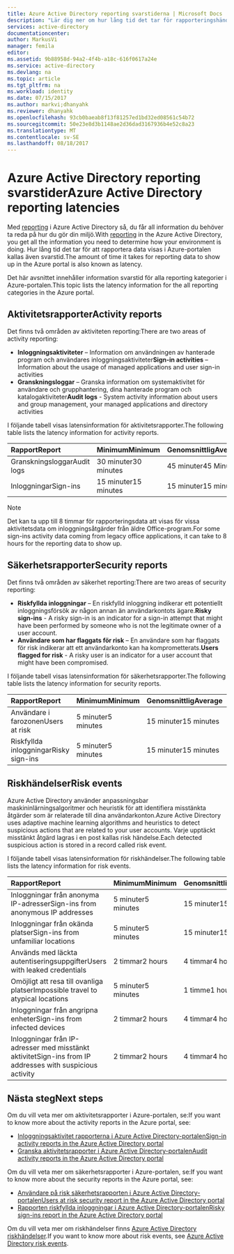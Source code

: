 ```yaml
---
title: Azure Active Directory reporting svarstiderna | Microsoft Docs
description: "Lär dig mer om hur lång tid det tar för rapporteringshändelser ska visas i din Azure-portalen"
services: active-directory
documentationcenter: 
author: MarkusVi
manager: femila
editor: 
ms.assetid: 9b88958d-94a2-4f4b-a18c-616f0617a24e
ms.service: active-directory
ms.devlang: na
ms.topic: article
ms.tgt_pltfrm: na
ms.workload: identity
ms.date: 07/15/2017
ms.author: markvi;dhanyahk
ms.reviewer: dhanyahk
ms.openlocfilehash: 93cb0baeab8f13f81257ed1bd32ed08561c54b72
ms.sourcegitcommit: 50e23e8d3b1148ae2d36dad3167936b4e52c8a23
ms.translationtype: MT
ms.contentlocale: sv-SE
ms.lasthandoff: 08/18/2017
---
```

# <a name="azure-active-directory-reporting-latencies"></a><span data-ttu-id="49b58-103">Azure Active Directory reporting svarstider</span><span class="sxs-lookup"><span data-stu-id="49b58-103">Azure Active Directory reporting latencies</span></span>

<span data-ttu-id="49b58-104">Med [reporting](active-directory-preview-explainer.md) i Azure Active Directory så, du får all information du behöver ta reda på hur du gör din miljö.</span><span class="sxs-lookup"><span data-stu-id="49b58-104">With [reporting](active-directory-preview-explainer.md) in the Azure Active Directory, you get all the information you need to determine how your environment is doing.</span></span> <span data-ttu-id="49b58-105">Hur lång tid det tar för att rapportera data visas i Azure-portalen kallas även svarstid.</span><span class="sxs-lookup"><span data-stu-id="49b58-105">The amount of time it takes for reporting data to show up in the Azure portal is also known as latency.</span></span> 

<span data-ttu-id="49b58-106">Det här avsnittet innehåller information svarstid för alla reporting kategorier i Azure-portalen.</span><span class="sxs-lookup"><span data-stu-id="49b58-106">This topic lists the latency information for the all reporting categories in the Azure portal.</span></span> 


## <a name="activity-reports"></a><span data-ttu-id="49b58-107">Aktivitetsrapporter</span><span class="sxs-lookup"><span data-stu-id="49b58-107">Activity reports</span></span>

<span data-ttu-id="49b58-108">Det finns två områden av aktiviteten reporting:</span><span class="sxs-lookup"><span data-stu-id="49b58-108">There are two areas of activity reporting:</span></span>

- <span data-ttu-id="49b58-109">**Inloggningsaktiviteter** – Information om användningen av hanterade program och användares inloggningsaktiviteter</span><span class="sxs-lookup"><span data-stu-id="49b58-109">**Sign-in activities** – Information about the usage of managed applications and user sign-in activities</span></span>
- <span data-ttu-id="49b58-110">**Granskningsloggar** – Granska information om systemaktivitet för användare och grupphantering, dina hanterade program och katalogaktiviteter</span><span class="sxs-lookup"><span data-stu-id="49b58-110">**Audit logs** - System activity information about users and group management, your managed applications and directory activities</span></span>

<span data-ttu-id="49b58-111">I följande tabell visas latensinformation för aktivitetsrapporter.</span><span class="sxs-lookup"><span data-stu-id="49b58-111">The following table lists the latency information for activity reports.</span></span>

| <span data-ttu-id="49b58-112">Rapport</span><span class="sxs-lookup"><span data-stu-id="49b58-112">Report</span></span> | <span data-ttu-id="49b58-113">Minimum</span><span class="sxs-lookup"><span data-stu-id="49b58-113">Minimum</span></span> | <span data-ttu-id="49b58-114">Genomsnittlig</span><span class="sxs-lookup"><span data-stu-id="49b58-114">Average</span></span> | <span data-ttu-id="49b58-115">Maximalt</span><span class="sxs-lookup"><span data-stu-id="49b58-115">Maximum</span></span> |
| :-- | --- | --- | --- |
| <span data-ttu-id="49b58-116">Granskningsloggar</span><span class="sxs-lookup"><span data-stu-id="49b58-116">Audit logs</span></span>             | <span data-ttu-id="49b58-117">30 minuter</span><span class="sxs-lookup"><span data-stu-id="49b58-117">30 minutes</span></span>  | <span data-ttu-id="49b58-118">45 minuter</span><span class="sxs-lookup"><span data-stu-id="49b58-118">45 Minutes</span></span> | <span data-ttu-id="49b58-119">1 timme</span><span class="sxs-lookup"><span data-stu-id="49b58-119">1 hour</span></span>     |
| <span data-ttu-id="49b58-120">Inloggningar</span><span class="sxs-lookup"><span data-stu-id="49b58-120">Sign-ins</span></span>               | <span data-ttu-id="49b58-121">15 minuter</span><span class="sxs-lookup"><span data-stu-id="49b58-121">15 minutes</span></span>  | <span data-ttu-id="49b58-122">15 minuter</span><span class="sxs-lookup"><span data-stu-id="49b58-122">15 minutes</span></span> | <span data-ttu-id="49b58-123">2 timmar *</span><span class="sxs-lookup"><span data-stu-id="49b58-123">2 hours*</span></span>   |

>[!NOTE]
> <span data-ttu-id="49b58-124">Det kan ta upp till 8 timmar för rapporteringsdata att visas för vissa aktivitetsdata om inloggningsåtgärder från äldre Office-program.</span><span class="sxs-lookup"><span data-stu-id="49b58-124">For some sign-ins activity data coming from legacy office applications, it can take to 8 hours for the reporting data to show up.</span></span> 


## <a name="security-reports"></a><span data-ttu-id="49b58-125">Säkerhetsrapporter</span><span class="sxs-lookup"><span data-stu-id="49b58-125">Security reports</span></span>

<span data-ttu-id="49b58-126">Det finns två områden av säkerhet reporting:</span><span class="sxs-lookup"><span data-stu-id="49b58-126">There are two areas of security reporting:</span></span>

- <span data-ttu-id="49b58-127">**Riskfyllda inloggningar** – En riskfylld inloggning indikerar ett potentiellt inloggningsförsök av någon annan än användarkontots ägare.</span><span class="sxs-lookup"><span data-stu-id="49b58-127">**Risky sign-ins** - A risky sign-in is an indicator for a sign-in attempt that might have been performed by someone who is not the legitimate owner of a user account.</span></span> 
- <span data-ttu-id="49b58-128">**Användare som har flaggats för risk** – En användare som har flaggats för risk indikerar att ett användarkonto kan ha komprometterats.</span><span class="sxs-lookup"><span data-stu-id="49b58-128">**Users flagged for risk** - A risky user is an indicator for a user account that might have been compromised.</span></span> 

<span data-ttu-id="49b58-129">I följande tabell visas latensinformation för säkerhetsrapporter.</span><span class="sxs-lookup"><span data-stu-id="49b58-129">The following table lists the latency information for security reports.</span></span>

| <span data-ttu-id="49b58-130">Rapport</span><span class="sxs-lookup"><span data-stu-id="49b58-130">Report</span></span> | <span data-ttu-id="49b58-131">Minimum</span><span class="sxs-lookup"><span data-stu-id="49b58-131">Minimum</span></span> | <span data-ttu-id="49b58-132">Genomsnittlig</span><span class="sxs-lookup"><span data-stu-id="49b58-132">Average</span></span> | <span data-ttu-id="49b58-133">Maximalt</span><span class="sxs-lookup"><span data-stu-id="49b58-133">Maximum</span></span> |
| :-- | --- | --- | --- |
| <span data-ttu-id="49b58-134">Användare i farozonen</span><span class="sxs-lookup"><span data-stu-id="49b58-134">Users at risk</span></span>          | <span data-ttu-id="49b58-135">5 minuter</span><span class="sxs-lookup"><span data-stu-id="49b58-135">5 minutes</span></span>   | <span data-ttu-id="49b58-136">15 minuter</span><span class="sxs-lookup"><span data-stu-id="49b58-136">15 minutes</span></span>  | <span data-ttu-id="49b58-137">2 timmar</span><span class="sxs-lookup"><span data-stu-id="49b58-137">2 hours</span></span>  |
| <span data-ttu-id="49b58-138">Riskfyllda inloggningar</span><span class="sxs-lookup"><span data-stu-id="49b58-138">Risky sign-ins</span></span>         | <span data-ttu-id="49b58-139">5 minuter</span><span class="sxs-lookup"><span data-stu-id="49b58-139">5 minutes</span></span>   | <span data-ttu-id="49b58-140">15 minuter</span><span class="sxs-lookup"><span data-stu-id="49b58-140">15 minutes</span></span>  | <span data-ttu-id="49b58-141">2 timmar</span><span class="sxs-lookup"><span data-stu-id="49b58-141">2 hours</span></span>  |

## <a name="risk-events"></a><span data-ttu-id="49b58-142">Riskhändelser</span><span class="sxs-lookup"><span data-stu-id="49b58-142">Risk events</span></span>

<span data-ttu-id="49b58-143">Azure Active Directory använder anpassningsbar maskininlärningsalgoritmer och heuristik för att identifiera misstänkta åtgärder som är relaterade till dina användarkonton.</span><span class="sxs-lookup"><span data-stu-id="49b58-143">Azure Active Directory uses adaptive machine learning algorithms and heuristics to detect suspicious actions that are related to your user accounts.</span></span> <span data-ttu-id="49b58-144">Varje upptäckt misstänkt åtgärd lagras i en post kallas risk händelse.</span><span class="sxs-lookup"><span data-stu-id="49b58-144">Each detected suspicious action is stored in a record called risk event.</span></span>

<span data-ttu-id="49b58-145">I följande tabell visas latensinformation för riskhändelser.</span><span class="sxs-lookup"><span data-stu-id="49b58-145">The following table lists the latency information for risk events.</span></span>

| <span data-ttu-id="49b58-146">Rapport</span><span class="sxs-lookup"><span data-stu-id="49b58-146">Report</span></span> | <span data-ttu-id="49b58-147">Minimum</span><span class="sxs-lookup"><span data-stu-id="49b58-147">Minimum</span></span> | <span data-ttu-id="49b58-148">Genomsnittlig</span><span class="sxs-lookup"><span data-stu-id="49b58-148">Average</span></span> | <span data-ttu-id="49b58-149">Maximalt</span><span class="sxs-lookup"><span data-stu-id="49b58-149">Maximum</span></span> |
| :-- | --- | --- | --- |
| <span data-ttu-id="49b58-150">Inloggningar från anonyma IP-adresser</span><span class="sxs-lookup"><span data-stu-id="49b58-150">Sign-ins from anonymous IP addresses</span></span> |<span data-ttu-id="49b58-151">5 minuter</span><span class="sxs-lookup"><span data-stu-id="49b58-151">5 minutes</span></span> |<span data-ttu-id="49b58-152">15 minuter</span><span class="sxs-lookup"><span data-stu-id="49b58-152">15 Minutes</span></span> |<span data-ttu-id="49b58-153">2 timmar</span><span class="sxs-lookup"><span data-stu-id="49b58-153">2 hours</span></span> |
| <span data-ttu-id="49b58-154">Inloggningar från okända platser</span><span class="sxs-lookup"><span data-stu-id="49b58-154">Sign-ins from unfamiliar locations</span></span> |<span data-ttu-id="49b58-155">5 minuter</span><span class="sxs-lookup"><span data-stu-id="49b58-155">5 minutes</span></span> |<span data-ttu-id="49b58-156">15 minuter</span><span class="sxs-lookup"><span data-stu-id="49b58-156">15 Minutes</span></span> |<span data-ttu-id="49b58-157">2 timmar</span><span class="sxs-lookup"><span data-stu-id="49b58-157">2 hours</span></span> |
| <span data-ttu-id="49b58-158">Används med läckta autentiseringsuppgifter</span><span class="sxs-lookup"><span data-stu-id="49b58-158">Users with leaked credentials</span></span> |<span data-ttu-id="49b58-159">2 timmar</span><span class="sxs-lookup"><span data-stu-id="49b58-159">2 hours</span></span> |<span data-ttu-id="49b58-160">4 timmar</span><span class="sxs-lookup"><span data-stu-id="49b58-160">4 hours</span></span> |<span data-ttu-id="49b58-161">8 timmar</span><span class="sxs-lookup"><span data-stu-id="49b58-161">8 hours</span></span> |
| <span data-ttu-id="49b58-162">Omöjligt att resa till ovanliga platser</span><span class="sxs-lookup"><span data-stu-id="49b58-162">Impossible travel to atypical locations</span></span> |<span data-ttu-id="49b58-163">5 minuter</span><span class="sxs-lookup"><span data-stu-id="49b58-163">5 minutes</span></span> |<span data-ttu-id="49b58-164">1 timme</span><span class="sxs-lookup"><span data-stu-id="49b58-164">1 hour</span></span> |<span data-ttu-id="49b58-165">8 timmar</span><span class="sxs-lookup"><span data-stu-id="49b58-165">8 hours</span></span>  |
| <span data-ttu-id="49b58-166">Inloggningar från angripna enheter</span><span class="sxs-lookup"><span data-stu-id="49b58-166">Sign-ins from infected devices</span></span> |<span data-ttu-id="49b58-167">2 timmar</span><span class="sxs-lookup"><span data-stu-id="49b58-167">2 hours</span></span> |<span data-ttu-id="49b58-168">4 timmar</span><span class="sxs-lookup"><span data-stu-id="49b58-168">4 hours</span></span> |<span data-ttu-id="49b58-169">8 timmar</span><span class="sxs-lookup"><span data-stu-id="49b58-169">8 hours</span></span>  |
| <span data-ttu-id="49b58-170">Inloggningar från IP-adresser med misstänkt aktivitet</span><span class="sxs-lookup"><span data-stu-id="49b58-170">Sign-ins from IP addresses with suspicious activity</span></span> |<span data-ttu-id="49b58-171">2 timmar</span><span class="sxs-lookup"><span data-stu-id="49b58-171">2 hours</span></span> |<span data-ttu-id="49b58-172">4 timmar</span><span class="sxs-lookup"><span data-stu-id="49b58-172">4 hours</span></span> |<span data-ttu-id="49b58-173">8 timmar</span><span class="sxs-lookup"><span data-stu-id="49b58-173">8 hours</span></span>  |



## <a name="next-steps"></a><span data-ttu-id="49b58-174">Nästa steg</span><span class="sxs-lookup"><span data-stu-id="49b58-174">Next steps</span></span>

<span data-ttu-id="49b58-175">Om du vill veta mer om aktivitetsrapporter i Azure-portalen, se:</span><span class="sxs-lookup"><span data-stu-id="49b58-175">If you want to know more about the activity reports in the Azure portal, see:</span></span>

- [<span data-ttu-id="49b58-176">Inloggningsaktivitet rapporterna i Azure Active Directory-portalen</span><span class="sxs-lookup"><span data-stu-id="49b58-176">Sign-in activity reports in the Azure Active Directory portal</span></span>](active-directory-reporting-activity-sign-ins.md)
- [<span data-ttu-id="49b58-177">Granska aktivitetsrapporter i Azure Active Directory-portalen</span><span class="sxs-lookup"><span data-stu-id="49b58-177">Audit activity reports in the Azure Active Directory portal</span></span>](active-directory-reporting-activity-audit-logs.md)

<span data-ttu-id="49b58-178">Om du vill veta mer om säkerhetsrapporter i Azure-portalen, se:</span><span class="sxs-lookup"><span data-stu-id="49b58-178">If you want to know more about the security reports in the Azure portal, see:</span></span>

- [<span data-ttu-id="49b58-179">Användare på risk säkerhetsrapporten i Azure Active Directory-portalen</span><span class="sxs-lookup"><span data-stu-id="49b58-179">Users at risk security report in the Azure Active Directory portal</span></span>](active-directory-reporting-security-user-at-risk.md)
- [<span data-ttu-id="49b58-180">Rapporten riskfyllda inloggningar i Azure Active Directory-portalen</span><span class="sxs-lookup"><span data-stu-id="49b58-180">Risky sign-ins report in the Azure Active Directory portal</span></span>](active-directory-reporting-security-risky-sign-ins.md)

<span data-ttu-id="49b58-181">Om du vill veta mer om riskhändelser finns [Azure Active Directory riskhändelser](active-directory-reporting-risk-events.md).</span><span class="sxs-lookup"><span data-stu-id="49b58-181">If you want to know more about risk events, see [Azure Active Directory risk events](active-directory-reporting-risk-events.md).</span></span>
